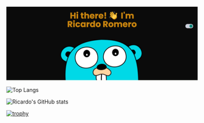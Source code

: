 ![banner](banner.png)

<!--
**ricardojonathanromero/ricardojonathanromero** is a ✨ _special_ ✨ repository because its `README.md` (this file) appears on your GitHub profile.

Here are some ideas to get you started:

- 🔭 I’m currently working on ...
- 🌱 I’m currently learning ...
- 👯 I’m looking to collaborate on ...
- 🤔 I’m looking for help with ...
- 💬 Ask me about ...
- 📫 How to reach me: ...
- 😄 Pronouns: ...
- ⚡ Fun fact: ...
-->

![Top Langs](https://github-readme-stats.vercel.app/api/top-langs/?username=ricardojonathanromero&exclude_repo=github-readme-stats,ricardojonathanromero.github.io)

![Ricardo's GitHub stats](https://github-readme-stats.vercel.app/api?username=ricardojonathanromero&show=reviews,discussions_started,discussions_answered,prs_merged,prs_merged_percentage&show_icons=true&theme=ayu-mirage)

[![trophy](https://github-profile-trophy.vercel.app/?username=ricardojonathanromero&theme=onedark&column=4&margin-w=15)](https://github.com/ryo-ma/github-profile-trophy)

